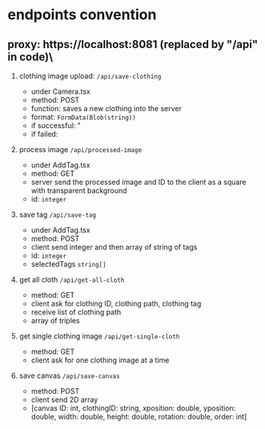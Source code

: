 # endpoints convention

## proxy: https://localhost:8081 (replaced by "/api" in code)\

1. clothing image upload: `/api/save-clothing`

   - under Camera.tsx
   - method: POST
   - function: saves a new clothing into the server
   - format: `FormData(Blob(string))`
   - if successful: "
   - if failed:

2. process image `/api/processed-image`

   - under AddTag.tsx
   - method: GET
   - server send the processed image and ID to the client as a square with transparent background
   - id: `integer`

3. save tag `/api/save-tag`

   - under AddTag.tsx
   - method: POST
   - client send integer and then array of string of tags
   - id: `integer`
   - selectedTags `string[]`

4. get all cloth `/api/get-all-cloth`

   - method: GET
   - client ask for clothing ID, clothing path, clothing tag
   - receive list of clothing path
   - array of triples

5. get single clothing image `/api/get-single-cloth`

   - method: GET
   - client ask for one clothing image at a time

6. save canvas `/api/save-canvas`
   - method: POST
   - client send 2D array
   - [canvas ID: int, clothingID: string, xposition: double, yposition: double, width: double, height: double, rotation: double, order: int]
